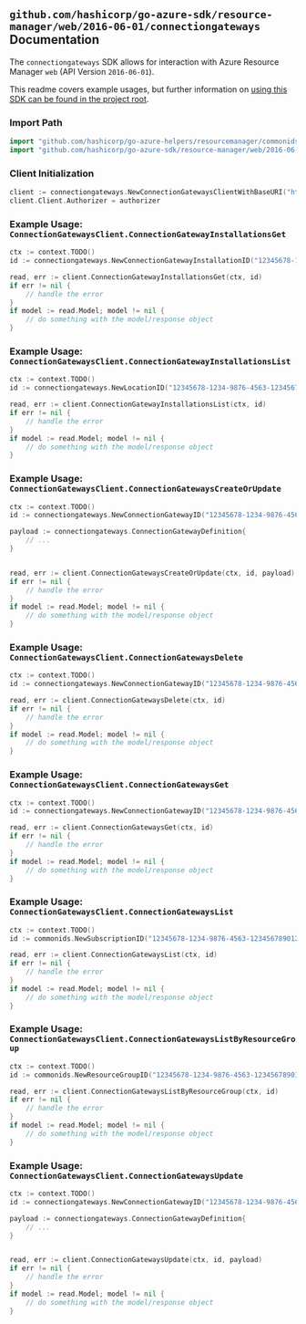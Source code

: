 
## `github.com/hashicorp/go-azure-sdk/resource-manager/web/2016-06-01/connectiongateways` Documentation

The `connectiongateways` SDK allows for interaction with Azure Resource Manager `web` (API Version `2016-06-01`).

This readme covers example usages, but further information on [using this SDK can be found in the project root](https://github.com/hashicorp/go-azure-sdk/tree/main/docs).

### Import Path

```go
import "github.com/hashicorp/go-azure-helpers/resourcemanager/commonids"
import "github.com/hashicorp/go-azure-sdk/resource-manager/web/2016-06-01/connectiongateways"
```


### Client Initialization

```go
client := connectiongateways.NewConnectionGatewaysClientWithBaseURI("https://management.azure.com")
client.Client.Authorizer = authorizer
```


### Example Usage: `ConnectionGatewaysClient.ConnectionGatewayInstallationsGet`

```go
ctx := context.TODO()
id := connectiongateways.NewConnectionGatewayInstallationID("12345678-1234-9876-4563-123456789012", "location", "gatewayId")

read, err := client.ConnectionGatewayInstallationsGet(ctx, id)
if err != nil {
	// handle the error
}
if model := read.Model; model != nil {
	// do something with the model/response object
}
```


### Example Usage: `ConnectionGatewaysClient.ConnectionGatewayInstallationsList`

```go
ctx := context.TODO()
id := connectiongateways.NewLocationID("12345678-1234-9876-4563-123456789012", "location")

read, err := client.ConnectionGatewayInstallationsList(ctx, id)
if err != nil {
	// handle the error
}
if model := read.Model; model != nil {
	// do something with the model/response object
}
```


### Example Usage: `ConnectionGatewaysClient.ConnectionGatewaysCreateOrUpdate`

```go
ctx := context.TODO()
id := connectiongateways.NewConnectionGatewayID("12345678-1234-9876-4563-123456789012", "example-resource-group", "connectionGatewayName")

payload := connectiongateways.ConnectionGatewayDefinition{
	// ...
}


read, err := client.ConnectionGatewaysCreateOrUpdate(ctx, id, payload)
if err != nil {
	// handle the error
}
if model := read.Model; model != nil {
	// do something with the model/response object
}
```


### Example Usage: `ConnectionGatewaysClient.ConnectionGatewaysDelete`

```go
ctx := context.TODO()
id := connectiongateways.NewConnectionGatewayID("12345678-1234-9876-4563-123456789012", "example-resource-group", "connectionGatewayName")

read, err := client.ConnectionGatewaysDelete(ctx, id)
if err != nil {
	// handle the error
}
if model := read.Model; model != nil {
	// do something with the model/response object
}
```


### Example Usage: `ConnectionGatewaysClient.ConnectionGatewaysGet`

```go
ctx := context.TODO()
id := connectiongateways.NewConnectionGatewayID("12345678-1234-9876-4563-123456789012", "example-resource-group", "connectionGatewayName")

read, err := client.ConnectionGatewaysGet(ctx, id)
if err != nil {
	// handle the error
}
if model := read.Model; model != nil {
	// do something with the model/response object
}
```


### Example Usage: `ConnectionGatewaysClient.ConnectionGatewaysList`

```go
ctx := context.TODO()
id := commonids.NewSubscriptionID("12345678-1234-9876-4563-123456789012")

read, err := client.ConnectionGatewaysList(ctx, id)
if err != nil {
	// handle the error
}
if model := read.Model; model != nil {
	// do something with the model/response object
}
```


### Example Usage: `ConnectionGatewaysClient.ConnectionGatewaysListByResourceGroup`

```go
ctx := context.TODO()
id := commonids.NewResourceGroupID("12345678-1234-9876-4563-123456789012", "example-resource-group")

read, err := client.ConnectionGatewaysListByResourceGroup(ctx, id)
if err != nil {
	// handle the error
}
if model := read.Model; model != nil {
	// do something with the model/response object
}
```


### Example Usage: `ConnectionGatewaysClient.ConnectionGatewaysUpdate`

```go
ctx := context.TODO()
id := connectiongateways.NewConnectionGatewayID("12345678-1234-9876-4563-123456789012", "example-resource-group", "connectionGatewayName")

payload := connectiongateways.ConnectionGatewayDefinition{
	// ...
}


read, err := client.ConnectionGatewaysUpdate(ctx, id, payload)
if err != nil {
	// handle the error
}
if model := read.Model; model != nil {
	// do something with the model/response object
}
```
